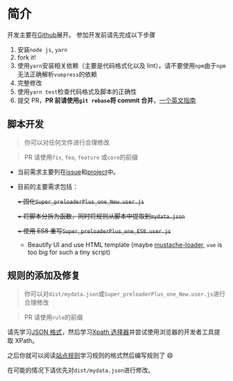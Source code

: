 # 简介

开发主要在[Github](https://github.com/machsix/Super-preloader)展开。 参加开发前请先完成以下步骤

1. 安装`node js`, `yarn`
2. fork it!
3. 使用`yarn`安装相关依赖（主要是代码格式化以及 lint）。请不要使用`npm`由于`npm`无法正确解析`vuepress`的依赖
4. 完整修改
5. 使用`yarn test`检查代码格式及脚本的正确性
6. 提交 PR，**PR 前请使用`git rebase`将 commit 合并**，[一个英文指南](https://www.internalpointers.com/post/squash-commits-into-one-git)

## 脚本开发

> 你可以对任何文件进行合理修改

> PR 请使用`fix`, `fea`, `feature` 或`core`的前缀

- 当前需求主要列在[issue](https://github.com/machsix/Super-preloader/issues)和[project](https://github.com/machsix/Super-preloader/projects)中。

- 目前的主要需求包括：

  ~~+ 固化`Super_preloaderPlus_one_New.user.js`~~

  ~~+ 将脚本分拆为函数，同时将规则从脚本中提取到`mydata.json`~~

  ~~+ 使用 ES8 重写`Super_preloaderPlus_one_ES8.user.js`~~

  - Beautify UI and use HTML template (maybe [mustache-loader](https://github.com/deepsweet/mustache-loader), `vue` is too big for such a tiny script)

## 规则的添加及修复

> 你可以对`dist/mydata.json`或`Super_preloaderPlus_one_New.user.js`进行合理修改

> PR 请使用`rule`的前缀

请先学习[JSON 格式](https://www.jianshu.com/p/041c766742b0)，然后学习[Xpath 选择器](https://zhuanlan.zhihu.com/p/37911501)并尝试使用浏览器的开发者工具提取 XPath。

之后你就可以阅读[站点规则](/siterule.md)学习规则的格式然后编写规则了 :smile:

在可能的情况下请优先对`dist/mydata.json`进行修改。
